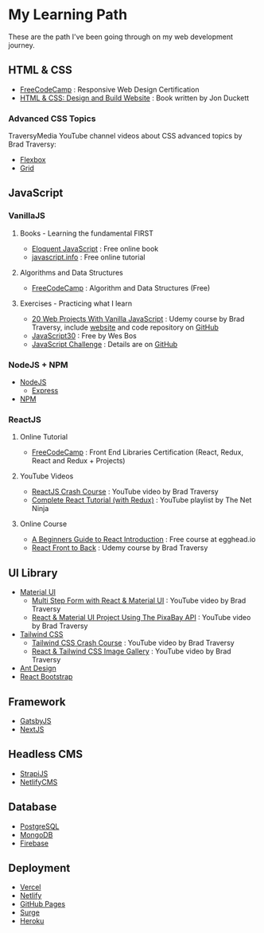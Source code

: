 # My Learning Path

These are the path I've been going through on my web development journey.

## HTML & CSS

* [FreeCodeCamp](https://www.freecodecamp.org/learn) : Responsive Web Design Certification
* [HTML & CSS: Design and Build Website](https://www.amazon.com/HTML-CSS-Design-Build-Websites/dp/1118008189/ref=sr_1_2?dchild=1&keywords=HTML+%26+CSS&qid=1594802336&s=books&sr=1-2) : Book written by Jon Duckett

### Advanced CSS Topics

TraversyMedia YouTube channel videos about CSS advanced topics by Brad Traversy:

* [Flexbox](https://www.youtube.com/watch?v=JJSoEo8JSnc)
* [Grid](https://www.youtube.com/watch?v=jV8B24rSN5o)

## JavaScript

### VanillaJS

1. Books - Learning the fundamental FIRST
    * [Eloquent JavaScript](https://eloquentjavascript.net/) : Free online book
    * [javascript.info](https://javascript.info/) : Free online tutorial

2. Algorithms and Data Structures
    * [FreeCodeCamp](https://www.freecodecamp.org/learn) : Algorithm and Data Structures (Free)

3. Exercises - Practicing what I learn
    * [20 Web Projects With Vanilla JavaScript](https://www.udemy.com/course/web-projects-with-vanilla-javascript/) : Udemy course by Brad Traversy, include [website](https://vanillawebprojects.com/) and code repository on [GitHub](https://github.com/bradtraversy/vanillawebprojects)
    * [JavaScript30](https://javascript30.com/) : Free by Wes Bos
    * [JavaScript Challenge](https://dev.to/asabeneh/30-days-of-javascript-challenge-56kd) : Details are on [GitHub](https://github.com/Asabeneh/30DaysOfJavaScript)

### NodeJS + NPM

* [NodeJS](https://nodejs.org/en/docs/)
  * [Express](http://expressjs.com/)
* [NPM](https://docs.npmjs.com/)

### ReactJS

1. Online Tutorial
    * [FreeCodeCamp](https://www.freecodecamp.org/learn) : Front End Libraries Certification (React, Redux, React and Redux + Projects)

2. YouTube Videos
    * [ReactJS Crash Course](https://www.youtube.com/watch?v=sBws8MSXN7A) : YouTube video by Brad Traversy
    * [Complete React Tutorial (with Redux)](https://www.youtube.com/playlist?list=PL4cUxeGkcC9ij8CfkAY2RAGb-tmkNwQHG) : YouTube playlist by The Net Ninja

3. Online Course
    * [A Beginners Guide to React Introduction](https://egghead.io/lessons/react-a-beginners-guide-to-react-introduction) : Free course at egghead.io
    * [React Front to Back](https://www.udemy.com/course/modern-react-front-to-back/) : Udemy course by Brad Traversy

## UI Library

* [Material UI](https://material-ui.com/)
  * [Multi Step Form with React & Material UI](https://www.youtube.com/watch?v=zT62eVxShsY) : YouTube video by Brad Traversy
  * [React & Material UI Project Using The PixaBay API](https://www.youtube.com/watch?v=dzOrUmK4Qyw) : YouTube video by Brad Traversy
* [Tailwind CSS](https://tailwindcss.com/)
  * [Tailwind CSS Crash Course](https://www.youtube.com/watch?v=UBOj6rqRUME) : YouTube video by Brad Traversy
  * [React & Tailwind CSS Image Gallery](https://www.youtube.com/watch?v=FiGmAI5e91M) : YouTube video by Brad Traversy
* [Ant Design](https://ant.design/)
* [React Bootstrap](https://react-bootstrap.github.io/)

## Framework

* [GatsbyJS](https://www.gatsbyjs.org/docs/)
* [NextJS](https://nextjs.org/docs/getting-started)

## Headless CMS

* [StrapiJS](https://strapi.io/)
* [NetlifyCMS](https://www.netlifycms.org/)

## Database

* [PostgreSQL](https://www.postgresql.org/)
* [MongoDB](https://www.mongodb.com/)
* [Firebase](https://firebase.google.com/)

## Deployment

* [Vercel](https://vercel.com/)
* [Netlify](https://www.netlify.com/)
* [GitHub Pages](https://pages.github.com/)
* [Surge](https://surge.sh/)
* [Heroku](https://www.heroku.com/)
